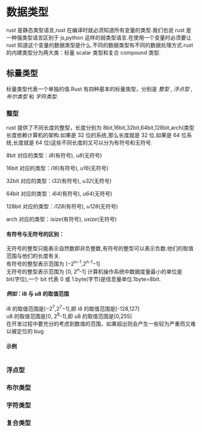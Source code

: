 # 数据类型

rust 是静态类型语言,rust 在编译时就必须知道所有变量的类型.我们也说 rust 是一种强类型语言区别于 js,python 这样的弱类型语言.在使用一个变量时必须要让 rust 知道这个变量的数据类型是什么.不同的数据类型有不同的数据处理方式.rust 的内建类型分为两大类：标量 scalar 类型和复合 compound 类型.

## 标量类型

标量类型代表一个单独的值.Rust 有四种基本的标量类型，分别是 _整型_ , _浮点型_ , _布尔类型_ 和 _字符类型_.

### 整型

rust 提供了不同长度的整型，长度分别为 8bit,16bit,32bit,64bit,128bit,arch(类型长度依赖计算机的架构.如果是 32 位的系统,那么长度就是 32 位.如果是 64 位系统,长度就是 64 位)这些不同长度的又可以分为有符号和无符号.

8bit 对应的类型：_i8_(有符号), _u8_(无符号)

16bit 对应的类型：_i16_(有符号), _u16_(无符号)

32bit 对应的类型：_i32_(有符号), _u32_(无符号)

64bit 对应的类型：_i64_(有符号), _u64_(无符号)

128bit 对应的类型：_i128_(有符号), _u128_(无符号)

arch 对应的类型：_isize_(有符号), _usize_(无符号)

#### 有符号与无符号的区别：

无符号的整型只能表示自然数即非负整数,有符号的整型可以表示负数.他们的取值范围与他们的长度有关.  
有符号的整型表示范围为 [−2<sup>n−1</sup>,2<sup>n-1</sup>−1]  
无符号的整型表示范围为 [0, 2<sup>n</sup>-1]
计算机操作系统中数据度量最小的单位是 bit(字位),一个 bit 代表 0 或 1.byte(字节)是信息量单位.1byte=8bit.

#### _例如_：i8 与 u8 的取值范围

i8 的取值范围是[−2<sup>7</sup>,2<sup>7</sup>−1],即 i8 的取值范围是[-128,127]  
u8 的取值范围是[0, 2<sup>8</sup>-1],即 u8 的取值范围是[0,255]  
在开发过程中要充分的考虑到数值的范围，如果超出则会产生一些较为严重而又难以被定位的 bug

#### 示例

```

```

### 浮点型

### 布尔类型

### 字符类型

### 复合类型
